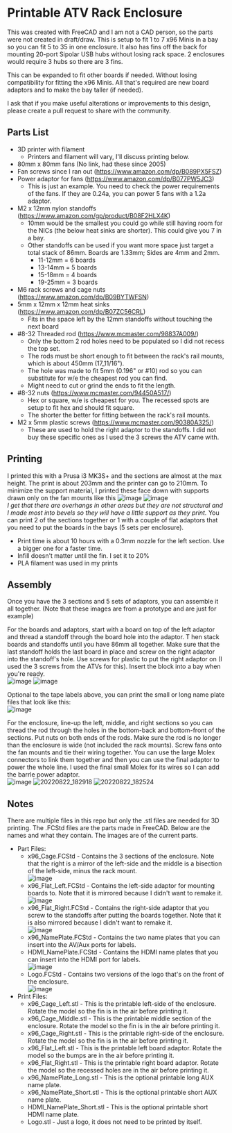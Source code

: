 # Printable ATV Rack Enclosure
This was created with FreeCAD and I am not a CAD person, so the parts were not created in draft/draw. 
This is setup to fit 1 to 7 x96 Minis in a bay so you can fit 5 to 35 in one enclosure. 
It also has fins off the back for mounting 20-port Sipolar USB hubs without losing rack space. 2 enclosures would require 3 hubs so there are 3 fins.

This can be expanded to fit other boards if needed. Without losing compatibility for fitting the x96 Minis. 
All that's required are new board adaptors and to make the bay taller (if needed).

I ask that if you make useful alterations or improvements to this design, please create a pull request to share with the community.

## Parts List
 - 3D printer with filament
    - Printers and filament will vary, I'll discuss printing below.
 - 80mm x 80mm fans (No link, had these since 2005)
 - Fan screws since I ran out (https://www.amazon.com/dp/B089PX5FSZ)
 - Power adaptor for fans (https://www.amazon.com/dp/B077PW5JC3)
   - This is just an example. You need to check the power requirements of the fans. If they are 0.24a, you can power 5 fans with a 1.2a adaptor.
 - M2 x 12mm nylon standoffs (https://www.amazon.com/gp/product/B08F2HLX4K)
   - 10mm would be the smallest you could go while still having room for the NICs (the below heat sinks are shorter). This could give you 7 in a bay.
   - Other standoffs can be used if you want more space just target a total stack of 86mm. Boards are 1.33mm; Sides are 4mm and 2mm. 
     - 11-12mm = 6 boards
     - 13-14mm = 5 boards
     - 15-18mm = 4 boards
     - 19-25mm = 3 boards
 - M6 rack screws and cage nuts (https://www.amazon.com/dp/B09BYTWFSN)
 - 5mm x 12mm x 12mm heat sinks (https://www.amazon.com/dp/B07ZC56CRL)
   - Fits in the space left by the 12mm standoffs without touching the next board
 - #8-32 Threaded rod (https://www.mcmaster.com/98837A009/)
   - Only the bottom 2 rod holes need to be populated so I did not recess the top set.
   - The rods must be short enough to fit between the rack's rail mounts, which is about 450mm (17_11/16"). 
   - The hole was made to fit 5mm (0.196" or #10) rod so you can substitute for w/e the cheapest rod you can find.
   - Might need to cut or grind the ends to fit the length.
 - #8-32 nuts (https://www.mcmaster.com/94450A517/)
   - Hex or square, w/e is cheapest for you. The recessed spots are setup to fit hex and should fit square.
   - The shorter the better for fitting between the rack's rail mounts.
 - M2 x 5mm plastic screws (https://www.mcmaster.com/90380A325/)
   - These are used to hold the right adaptor to the standoffs. I did not buy these specific ones as I used the 3 screws the ATV came with.

## Printing
I printed this with a Prusa i3 MK3S+ and the sections are almost at the max height. The print is about 203mm and the printer can go to 210mm. 
To minimize the support material, I printed these face down with supports drawn only on the fan mounts like this 
![image](https://raw.githubusercontent.com/Kneckter/ATVRackEnclosure/master/Images/support_paint.jpg) 
![image](https://raw.githubusercontent.com/Kneckter/ATVRackEnclosure/master/Images/support_slice.jpg)
<br>*I get that there are overhangs in other areas but they are not structural and I made most into bevels so they will have a little support as they print.*
You can print 2 of the sections together or 1 with a couple of flat adaptors that you need to put the boards in the bays (5 sets per enclosure).

 - Print time is about 10 hours with a 0.3mm nozzle for the left section. Use a bigger one for a faster time.
 - Infill doesn't matter until the fin. I set it to 20%
 - PLA filament was used in my prints

## Assembly
Once you have the 3 sections and 5 sets of adaptors, you can assemble it all together. (Note that these images are from a prototype and are just for example)

For the boards and adaptors, start with a board on top of the left adaptor and thread a standoff through the board hole into the adaptor. T
hen stack boards and standoffs until you have 86mm all together. 
Make sure that the last standoff holds the last board in place and screw on the right adaptor into the standoff's hole. 
Use screws for plastic to put the right adaptor on (I used the 3 screws from the ATVs for this). Insert the block into a bay when you're ready.<br>
![image](https://raw.githubusercontent.com/Kneckter/ATVRackEnclosure/master/Images/flats_attached.jpg)
![image](https://raw.githubusercontent.com/Kneckter/ATVRackEnclosure/master/Images/flats_installed.jpg)

Optional to the tape labels above, you can print the small or long name plate files that look like this:<br>
![image](https://raw.githubusercontent.com/Kneckter/ATVRackEnclosure/master/Images/optional_name_plates.jpg)

For the enclosure, line-up the left, middle, and right sections so you can thread the rod through the holes in the bottom-back and bottom-front of the sections. 
Put nuts on both ends of the rods. Make sure the rod is no longer than the enclosure is wide (not included the rack mounts). 
Screw fans onto the fan mounts and tie their wiring together. 
You can use the large Molex connectors to link them together and then you can use the final adaptor to power the whole line. 
I used the final small Molex for its wires so I can add the barrle power adaptor.<br>
![image](https://raw.githubusercontent.com/Kneckter/ATVRackEnclosure/master/Images/filled_rack.jpg)
![20220822_182918](https://raw.githubusercontent.com/Kneckter/ATVRackEnclosure/master/Images/back_installed.jpg)
![20220822_182524](https://raw.githubusercontent.com/Kneckter/ATVRackEnclosure/master/Images/front_installed.jpg)

## Notes
There are multiple files in this repo but only the .stl files are needed for 3D printing. The .FCStd files are the parts made in FreeCAD. 
Below are the names and what they contain. The images are of the current parts.

 - Part Files:
   - x96_Cage.FCStd - Contains the 3 sections of the enclosure. Note that the right is a mirror of the left-side and the middle is a bisection of the left-side, minus the rack mount.<br>
   ![image](https://raw.githubusercontent.com/Kneckter/ATVRackEnclosure/master/Images/cage_sections.jpg)
   - x96_Flat_Left.FCStd - Contains the left-side adaptor for mounting boards to. Note that it is mirrored because I didn't want to remake it.<br>
   ![image](https://raw.githubusercontent.com/Kneckter/ATVRackEnclosure/master/Images/flat_left.jpg)
   - x96_Flat_Right.FCStd - Contains the right-side adaptor that you screw to the standoffs after putting the boards together. Note that it is also mirrored because I didn't want to remake it.<br>
   ![image](https://raw.githubusercontent.com/Kneckter/ATVRackEnclosure/master/Images/flat_right.jpg)
   - x96_NamePlate.FCStd - Contains the two name plates that you can insert into the AV/Aux ports for labels.<br>
   - HDMI_NamePlate.FCStd - Contains the HDMI name plates that you can insert into the HDMI port for labels.<br>
   ![image](https://raw.githubusercontent.com/Kneckter/ATVRackEnclosure/master/Images/name_plates.jpg)
   - Logo.FCStd - Contains two versions of the logo that's on the front of the enclosure.<br>
   ![image](https://raw.githubusercontent.com/Kneckter/ATVRackEnclosure/master/Images/logos.jpg)
 - Print Files:
   - x96_Cage_Left.stl - This is the printable left-side of the enclosure. Rotate the model so the fin is in the air before printing it.
   - x96_Cage_Middle.stl - This is the printable middle section of the enclosure. Rotate the model so the fin is in the air before printing it.
   - x96_Cage_Right.stl - This is the printable right-side of the enclosure. Rotate the model so the fin is in the air before printing it.
   - x96_Flat_Left.stl - This is the printable left board adaptor. Rotate the model so the bumps are in the air before printing it.
   - x96_Flat_Right.stl - This is the printable right board adaptor. Rotate the model so the recessed holes are in the air before printing it.
   - x96_NamePlate_Long.stl - This is the optional printable long AUX name plate.
   - x96_NamePlate_Short.stl - This is the optional printable short AUX name plate.
   - HDMI_NamePlate_Short.stl - This is the optional printable short HDMI name plate.
   - Logo.stl - Just a logo, it does not need to be printed by itself.
